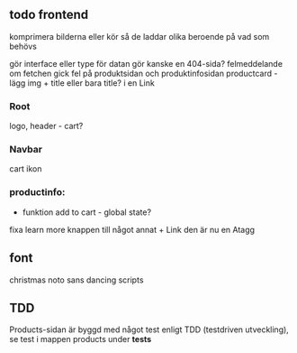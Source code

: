 ## todo frontend
komprimera bilderna eller kör så de laddar olika beroende på vad som behövs

gör interface eller type för datan
gör kanske en 404-sida?
felmeddelande om fetchen gick fel på produktsidan och produktinfosidan
productcard - lägg img + title eller bara title? i en Link
### Root
logo, header - cart?
### Navbar 
cart ikon

### productinfo:
- funktion add to cart - global state? 

fixa learn more knappen till något annat  + Link den är nu en Atagg

## font
christmas
noto sans
dancing scripts


## TDD
Products-sidan är byggd med något test enligt TDD (testdriven utveckling), se test i mappen products under __tests__